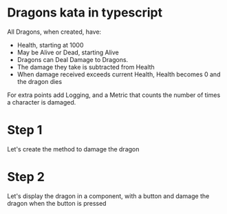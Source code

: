 # Dragons kata in typescript

All Dragons, when created, have:

* Health, starting at 1000
* May be Alive or Dead, starting Alive
* Dragons can Deal Damage to Dragons.
* The damage they take is subtracted from Health
* When damage received exceeds current Health, Health becomes 0 and the dragon dies

For extra points add Logging, and a Metric that counts the number of times a character is damaged.

# Step 1

Let's create the method to damage the dragon

# Step 2

Let's display the dragon in a component, with a button and damage the dragon when the button is pressed
